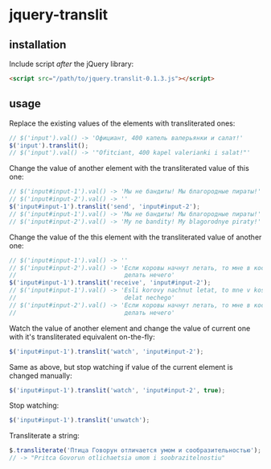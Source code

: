 jquery-translit
===============

installation
------------

Include script *after* the jQuery library:

```html
<script src="/path/to/jquery.translit-0.1.3.js"></script>
```

usage
-----

Replace the existing values of the elements with transliterated ones:

```javascript
// $('input').val() -> 'Официант, 400 капель валерьянки и салат!'
$('input').translit();
// $('input').val() -> '"Ofitciant, 400 kapel valerianki i salat!"'
```

Change the value of another element with the transliterated value of this
one:

```javascript
// $('input#input-1').val() -> 'Мы не бандиты! Мы благородные пираты!'
// $('input#input-2').val() -> ''
$('input#input-1').translit('send', 'input#input-2');
// $('input#input-1').val() -> 'Мы не бандиты! Мы благородные пираты!'
// $('input#input-2').val() -> 'My ne bandity! My blagorodnye piraty!'
```

Change the value of the this element with the transliterated value of another
one:

```javascript
// $('input#input-1').val() -> ''
// $('input#input-2').val() -> 'Если коровы начнут летать, то мне в космосе
//                              делать нечего'
$('input#input-1').translit('receive', 'input#input-2');
// $('input#input-1').val() -> 'Esli korovy nachnut letat, to mne v kosmose
//                              delat nechego'
// $('input#input-2').val() -> 'Если коровы начнут летать, то мне в космосе
//                              делать нечего'
```

Watch the value of another element and change the value of current one with
it's transliterated equivalent on-the-fly:

```javascript
$('input#input-1').translit('watch', 'input#input-2');
```

Same as above, but stop watching if value of the current element is changed
manually:

```javascript
$('input#input-1').translit('watch', 'input#input-2', true);
```

Stop watching:

```javascript
$('input#input-1').translit('unwatch');
```

Transliterate a string:

```javascript
$.transliterate('Птица Говорун отличается умом и сообразительностью');
// -> "Pritca Govorun otlichaetsia umom i soobrazitelnostiu"
```
